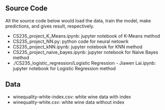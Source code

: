 ## Source Code

All the source code below would load the data, train the model, make predictions, and gives result, respectively.

- CS235_project_K_Means.ipynb: jupyter notebook of K-Means method
- CS235_project_NN.py: python code for neural netowrk
- CS235_project_kNN.ipynb: jupyter notebook for KNN method	
- CS235_project_naive_bayes.ipynb: jupyter notebook for Naive Bayes method
- ./CS235_logistic_regression/Logistic Regression - Jiawen Lai.ipynb: jupyter notebook for Logistic Regression method

## Data

- winequality-white-index.csv: white wine data with index
- winequality-white.csv: white wine data without index